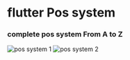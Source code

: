 # flutter Pos system 
### complete pos system From A to Z 
![pos system 1](https://user-images.githubusercontent.com/78031951/174441858-c21db5f1-854c-45ef-b91d-25e0d8c593a7.png)
![pos system 2](https://user-images.githubusercontent.com/78031951/174441862-177f4a4a-7294-4e39-b481-3e6e89c6a97f.png)


